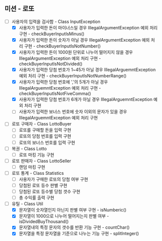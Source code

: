 미션 - 로또
-

- [ ] 사용자의 입력을 검사함 - Class InputException
  - [x] 사용자가 입력한 돈이 마이너스일 경우 IllegalArgumentException 예외 처리 구현 - checkBuyerInputIsMinus()
  - [x] 사용자가 입력한 돈이 숫자가 아닐 경우 IllegalArgumentException 예외 처리 구현 - checkBuyerInputIsNotNumber()
  - [x] 사용자가 입력한 돈이 1000원 단위로 나누어 떨어지지 않을 경우 IllegalArgumentException 예외 처리 구현 - checkBuyerInputIsNotDivided()
  - [x] 사용자가 입력한 당첨 번호가 1~45가 아닐 경우 IllegalArguemntException 예외 처리 구현 - checkBuyerInputIsNotNumberRange()
  - [x] 사용자가 입력한 당첨 번호에 ','의 5개가 아닐 경우 IllegalArguemntException 예외 처리 구현 - checkBuyerInputIsNotFiveComma()
  - [x] 사용자가 입력한 당첨 번호가 6개가 아닐 경우 IllegalArguemntException 예외 처리 구현
  - [ ] 사용자가 입력한 보너스 번호에 숫자 이외의 문자가 있을 경우 IllegalArguemntException 예외 처리 구현

- [ ] 로또 구매자 - Class LottoBuyer
  - [ ] 로또를 구매할 돈을 입력 구현
  - [ ] 로또의 당첨 번호를 입력 구현
  - [ ] 로또의 보너스 번호를 입력 구현

- [ ] 복권 - Class Lotto
  - [ ] 로또 마킹 기능 구현

-[ ] 로또 판매자 - Class LottoSeller
  - [ ] 랜덤 마킹 구현

-[ ] 로또 통계 - Class Statistics
  - [ ] 사용자가 구매한 로또의 당첨 여부 구현
  - [ ] 당첨된 로또 등수 판별 구현
  - [ ] 당첨된 로또 등수별 당첨 갯수 구현
  - [ ] 총 수익률 출력 구현

-[ ] 유틸 - Class Util
  - [x] 문자열이 숫자열인지 아닌지 판별 여부 구현 - isNumberic()
  - [x] 문자열이 1000으로 나누어 떨어지는지 판별 여부 - isDividedBuyThousand()
  - [x] 문자열내의 특정 문자의 갯수를 반환 기능 구현 - countChar()
  - [x] 문자열을 특정 문자열을 기준으로 나누는 기능 구현 - splitInteger()